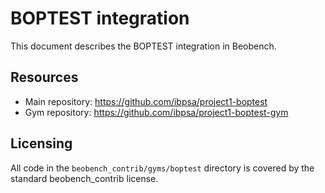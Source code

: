 # BOPTEST integration

This document describes the BOPTEST integration in Beobench.

## Resources
- Main repository: <https://github.com/ibpsa/project1-boptest>
- Gym repository: <https://github.com/ibpsa/project1-boptest-gym>

## Licensing

All code in the `beobench_contrib/gyms/boptest` directory is covered by the standard beobench_contrib license.